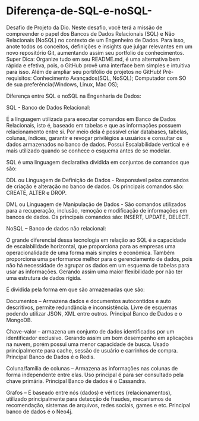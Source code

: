 # Diferença-de-SQL-e-noSQL-
Desafio de Projeto da Dio. Neste desafio, você terá a missão de compreender o papel dos Bancos de Dados Relacionais (SQL) e Não Relacionais (NoSQL) no contexto de um Engenheiro de Dados. Para isso, anote todos os conceitos, definições e insights que julgar relevantes em um novo repositório Git, aumentando assim seu portfolio de conhecimentos.  Super Dica: Organize tudo em seu README.md, é uma alternativa bem rápida e efetiva, pois, o GitHub provê uma interface bem simples e intuitiva para isso. Além de ampliar seu portifólio de projetos no GitHub!  Pré-requisitos:  Conhecimento Avançados(SQL, NoSQL);  Computador com SO de sua preferência(Windows, Linux, Mac OS);

Diferença entre SQL e noSQL na Engenharia de Dados: 

SQL - Banco de Dados Relacional:  

É a linguagem utilizada para executar comandos em Banco de Dados Relacionais, isto é, baseado em tabelas e que as informações possuem relacionamento entre si. Por meio dela é possível criar databases, tabelas, colunas, índices, garantir e revogar privilégios a usuários e consultar os dados armazenados no banco de dados. Possui Escalabilidade vertical e é mais utilizado quando se conhece o esquema antes de se modelar. 

SQL é uma linguagem declarativa dividida em conjuntos de comandos que são: 

DDL ou Linguagem de Definição de Dados - Responsável pelos comandos de criação e alteração no banco de dados. Os principais comandos são: CREATE, ALTER e DROP. 

DML ou Linguagem de Manipulação de Dados - São comandos utilizados para a recuperação, inclusão, remoção e modificação de informações em bancos de dados. Os principais comandos são: INSERT, UPDATE, DELECT. 

NoSQL – Banco de dados não relacional:  

O grande diferencial dessa tecnologia em relação ao SQL é a capacidade de escalabilidade horizontal, que proporciona para as empresas uma operacionalidade de uma forma mais simples e econômica. Também proporciona uma performance melhor para o gerenciamento de dados, pois não há necessidade de agrupar os dados em um esquema de tabelas para usar as informações. Gerando assim uma maior flexibilidade por não ter uma estrutura de dados rígida. 

É dividida pela forma em que são armazenadas que são:  

Documentos – Armazena dados e documentos autocontidos e auto descritivos, permite redundância e inconsistência. Livre de esquemas podendo utilizar JSON, XML entre outros. Principal Banco de Dados e o MongoDB. 

Chave-valor – armazena um conjunto de dados identificados por um identificador exclusivo. Gerando assim um bom desempenho em aplicações na nuvem, porém possui uma menor capacidade de busca. Usado principalmente para cache, sessão de usuário e carrinhos de compra. Principal Banco de Dados é o Redis. 

Coluna/família de colunas – Armazena as informações nas colunas de forma independente entre elas. Uso principal é para ser consultado pela chave primária. Principal Banco de dados é o Cassandra. 

Grafos – É baseado entre nós (dados) e vértices (relacionamentos), utilizado principalmente para detecção de fraudes, mecanismos de recomendação, sistemas de arquivos, redes sociais, games e etc. Principal banco de dados é o Neo4j. 
